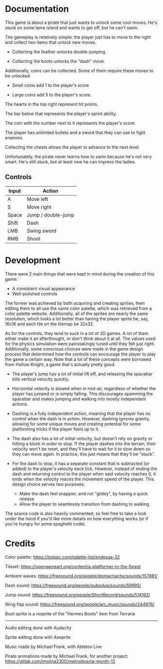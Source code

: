 # Documentation

This game is about a pirate that just wants to unlock some cool moves. He's stuck on some lame island and wants to get off, but he can't swim.

The gameplay is relatively simple: the player just has to move to the right and collect two items that unlock new moves.

- Collecting the feather unlocks double-jumping.

- Collecting the boots unlocks the "dash" move.

Additionally, coins can be collected. Some of them require these moves to be unlocked.

- Small coins add 1 to the player's score

- Large coins add 5 to the player's score.

The hearts in the top right represent hit points.

The bar below that represents the player's sprint ability.

The coin with the number next to it represents the player's score.

The player has unlimited bullets and a sword that they can use to fight enemies. 

Collecting the chests allows the player to advance to the next level.

Unfortunately, the pirate never learns how to swim because he's not very smart. He's still stuck, but at least now he can impress the ladies.

## Controls

Input | Action             |
------|--------------------|
A     | Move left          |
S     | Move right         |
Space | Jump / double-jump |
Shift | Dash               |
LMB   | Swing sword        |
RMB   | Shoot              |

# Development

There were 2 main things that were kept in mind during the creation of this game:
- A consistent visual appearance
- Well-polished controls 

The former was achieved by both acquiring and creating sprites, then editing them 
to all use the same color palette, which was retrieved from a color palette website.
Additionally, all of the sprites are nearly the same resolution, which looks a lot better
than having the player sprite be, say, 16x16 and each tile on the tilemap be 32x32.

As for the controls, they tend to suck in a lot of 2D games. A lot of them either make it an afterthought, 
or don't think about it at all. The values used for the physics simulation were painstakingly tuned until 
they felt just right. Additionally, some conscious choices were made in the game design process that 
determined how the controls can encourage the player to play the game a certain way. Note that
a lot of these concepts were borrowed from Hollow Knight, a game that's actually pretty good.

- The player's jump has a lot of initial lift off, and releasing the spacebar kills vertical velocity quickly.

- Horizontal velocity is slowed when in mid-air, regardless of whether the player has jumped
or is simply falling. This discourages spamming the spacebar and makes jumping and walking into mostly independent actions.

- Dashing is a fully independent action, meaning that the player has no control when the dash
is in action. However, dashing ignores gravity, allowing for some unique moves and creating
potential for some platforming tricks if the player feels up to it.

- The dash also has a lot of initial velocity, but doesn't rely on gravity or hitting a block
in order to stop. If the player dashes into the terrain, their velocity won't be reset, and 
they'll have to wait for it to slow down so they can move again. In practice, this just
means that they'll be "stuck".

- For the dash to stop, it has a separate constant that is subtracted (or added) to the
player's velocity eack tick. However, instead of ending the dash and returning control to the player when said velocity reaches 0,
it ends when the velocity reaces the movement speed of the player. This design choice serves two purposes:

  - Make the dash feel snappier, and not "glidey", by having a quick release
  - Allow the player to seamlessly transition from dashing to walking

The source code is also heavily commented, so feel free to take a look under the hood if you'd like more
details on how everything works (or if you're hungry for some spaghetti code).

# Credits

Color palette: https://lospec.com/palette-list/endesga-32

Tileset: https://opengameart.org/content/a-platformer-in-the-forest

Ambient waves: https://freesound.org/people/stomachache/sounds/157881/

Dash sound: https://freesound.org/people/qubodup/sounds/59995/

Jump sound: https://freesound.org/people/ShortRecord/sounds/514162/

Wing flap sound: https://freesound.org/people/ani_music/sounds/244976/

Boot sprite is a resprite of the "Hermes Boots" item from Terraria

---

Audio editing done with Audacity

Sprite editing done with Aseprite

Music made by Michael Frank, with Ableton Live

Pirate animations made by Michael Frank, for another project: https://gitlab.com/jmolina2300/metroidvania-month-12

